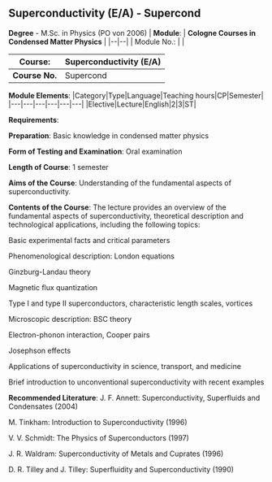 ## Superconductivity (E/A) - Supercond

**Degree** - M.Sc. in Physics (PO von 2006)
| **Module**: | **Cologne Courses in Condensed Matter Physics** |
|--|--|
| Module No.: |  |

| **Course**: | Superconductivity (E/A) |
|------|------|
| **Course No.** | Supercond |

**Module Elements**:
|Category|Type|Language|Teaching hours|CP|Semester|
|---|---|---|---|---|---|
|Elective|Lecture|English|2|3|ST|

**Requirements**:


**Preparation**:
Basic knowledge in condensed matter physics

**Form of Testing and Examination**:
Oral examination

**Length of Course**:
1 semester

**Aims of the Course**:
Understanding of the fundamental aspects of superconductivity.

**Contents of the Course**:
The lecture provides an overview of the fundamental aspects of superconductivity, theoretical description and technological applications, including the following topics: 



Basic experimental facts and critical parameters

Phenomenological description: London equations 

Ginzburg-Landau theory

Magnetic flux quantization 

Type I and type II superconductors, characteristic length scales, vortices 

Microscopic description: BSC theory

Electron-phonon interaction, Cooper pairs

Josephson effects

Applications of superconductivity in science, transport, and medicine  

Brief introduction to unconventional superconductivity with recent examples

**Recommended Literature**:
J. F. Annett: Superconductivity, Superfluids and Condensates (2004)

M. Tinkham: Introduction to Superconductivity (1996)

V. V. Schmidt: The Physics of Superconductors (1997)

J. R. Waldram: Superconductivity of Metals and Cuprates (1996)

D. R. Tilley and J. Tilley: Superfluidity and Superconductivity (1990)


